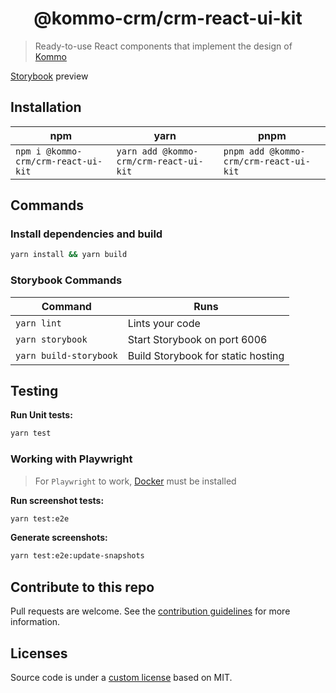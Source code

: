 <h1 align="center">@kommo-crm/crm-react-ui-kit</h1>

> Ready-to-use React components that implement the design of [Kommo](https://www.kommo.com/)

[Storybook](https://storybook.kommo.com) preview

## Installation

| npm                                 | yarn                                   | pnpm                                   |
| ----------------------------------- | -------------------------------------- | -------------------------------------- |
| `npm i @kommo-crm/crm-react-ui-kit` | `yarn add @kommo-crm/crm-react-ui-kit` | `pnpm add @kommo-crm/crm-react-ui-kit` |

## Commands

### Install dependencies and build

```sh
yarn install && yarn build
```

### Storybook Commands

| Command                | Runs                               |
| ---------------------- | ---------------------------------- |
| `yarn lint`            | Lints your code                    |
| `yarn storybook`       | Start Storybook on port 6006       |
| `yarn build-storybook` | Build Storybook for static hosting |

## Testing

**Run Unit tests:**

```sh
yarn test
```

### Working with Playwright

> For `Playwright` to work, [Docker](https://www.docker.com) must be installed

**Run screenshot tests:**

```sh
yarn test:e2e
```

**Generate screenshots:**

```sh
yarn test:e2e:update-snapshots
```

## Contribute to this repo

Pull requests are welcome. See the [contribution guidelines](./.github/CONTRIBUTING.md) for more information.

## Licenses

Source code is under a [custom license](./LICENCE) based on MIT.
